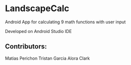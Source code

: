 # LandscapeCalc
Android App for calculating 9 math functions with user input

Developed on Android Studio IDE

## Contributors:  
Matias Perichon 
Tristan Garcia
Alora Clark

